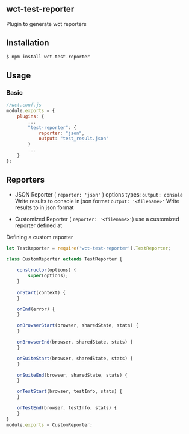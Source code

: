 wct-test-reporter
-----------------
Plugin to generate wct reporters

## Installation
```bash
$ npm install wct-test-reporter
```


## Usage

### Basic

```js
//wct.conf.js
module.exports = {
    plugins: {
        ...
        "test-reporter": {
            reporter: "json",
            output: "test_result.json"
        }
        ...
    }
};

```

## Reporters

- JSON Reporter ( ```reporter: 'json'``` )
options types:
```output: console``` Write results to console in json format
```output: '<filename>'``` Write results to <filename> in json format

- Customized Reporter ( ```reporter: '<filename>'```)
use a customized reporter defined at <filename>

Defining a custom reporter
```js
let TestReporter = require('wct-test-reporter').TestReporter;

class CustomReporter extends TestReporter {
    
    constructor(options) {
        super(options);
    }
    
    onStart(context) {
    }

    onEnd(error) {
    }

    onBrowserStart(browser, sharedState, stats) {
    }

    onBrowserEnd(browser, sharedState, stats) {
    }

    onSuiteStart(browser, sharedState, stats) {
    }

    onSuiteEnd(browser, sharedState, stats) {
    }

    onTestStart(browser, testInfo, stats) {
    }

    onTestEnd(browser, testInfo, stats) {
    }
}
module.exports = CustomReporter;
```
